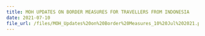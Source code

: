 ```yaml
---
title: MOH UPDATES ON BORDER MEASURES FOR TRAVELLERS FROM INDONESIA
date: 2021-07-10
file_url: /files/MOH_Updates%20on%20Border%20Measures_10%20Jul%202021.pdf
---
```

